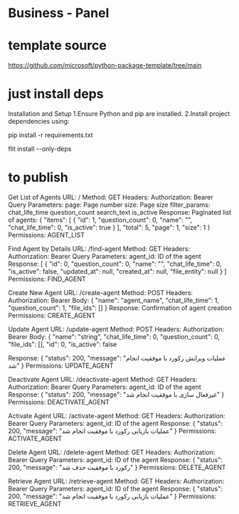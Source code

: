 # Business - Panel
# template source
https://github.com/microsoft/python-package-template/tree/main


# just install deps
Installation and Setup
1.Ensure Python and pip are installed.
2.Install project dependencies using:

pip install -r requirements.txt


flit install --only-deps
 

# to publish

Get List of Agents
URL: /
Method: GET
Headers: Authorization: Bearer <token>
Query Parameters:
page: Page number
size: Page size
filter_params: 
	chat_life_time
	question_count
	search_text
	is_active
Response: Paginated list of agents:
{
  "items": [
    {
      "id": 1,
      "question_count": 0,
      "name": "",
      "chat_life_time": 0,
      "is_active": true
    }
  ],
  "total": 5,
  "page": 1,
  "size": 1
}
Permissions: AGENT_LIST

Find Agent by Details
URL: /find-agent
Method: GET
Headers: Authorization: Bearer <token>
Query Parameters:
agent_id: ID of the agent
Response: [
  {
    "id": 0,
    "question_count": 0,
    "name": "",
    "chat_life_time": 0,
    "is_active": false,
    "updated_at": null,
    "created_at": null,
    "file_entity": null
  }
]
Permissions: FIND_AGENT

Create New Agent
URL: /create-agent
Method: POST
Headers: Authorization: Bearer <token>
Body:
{
  "name": "agent_name",
  "chat_life_time": 1,
  "question_count": 1,
  "file_ids": []
}
Response: Confirmation of agent creation
Permissions: CREATE_AGENT

Update Agent
URL: /update-agent
Method: POST
Headers: Authorization: Bearer <token>
Body:
{
  "name": "string",
  "chat_life_time": 0,
  "question_count": 0,
  "file_ids": [],
  "id": 0,
  "is_active": false
  
Response: 
{
  "status": 200,
  "message": "عملیات ویرایش رکورد با موفقیت انجام شد"
}
Permissions: UPDATE_AGENT

Deactivate Agent
URL: /deactivate-agent
Method: GET
Headers: Authorization: Bearer <token>
Query Parameters:
agent_id: ID of the agent
Response: 
{
  "status": 200,
  "message": "غیرفعال سازی با موفقیت انجام شد"
}
Permissions: DEACTIVATE_AGENT

Activate Agent
URL: /activate-agent
Method: GET
Headers: Authorization: Bearer <token>
Query Parameters:
agent_id: ID of the agent
Response: 
{
  "status": 200,
  "message": "عملیات بازیابی رکورد با موفقیت انجام شد"
}
Permissions: ACTIVATE_AGENT

Delete Agent
URL: /delete-agent
Method: GET
Headers: Authorization: Bearer <token>
Query Parameters:
agent_id: ID of the agent
Response: 
{
  "status": 200,
  "message": "رکورد با موفقیت حذف شد"
}
Permissions: DELETE_AGENT

Retrieve Agent
URL: /retrieve-agent
Method: GET
Headers: Authorization: Bearer <token>
Query Parameters:
agent_id: ID of the agent
Response: 
{
  "status": 200,
  "message": "عملیات بازیابی رکورد با موفقیت انجام شد"
}
Permissions: RETRIEVE_AGENT
